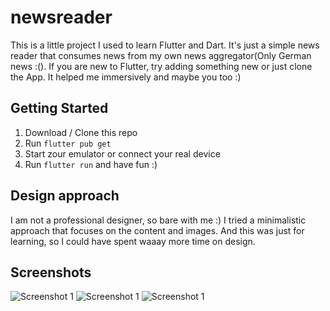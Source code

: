 # newsreader

This is a little project I used to learn Flutter and Dart. It's just a simple
news reader that consumes news from my own news aggregator(Only German news :().
If you are new to Flutter, try adding something new or just clone the App.
It helped me immersively and maybe you too :)


## Getting Started

1. Download / Clone this repo
2. Run ```flutter pub get```
3. Start zour emulator or connect your real device
4. Run ```flutter run``` and have fun :)

## Design approach

I am not a professional designer, so bare with me :) I tried a minimalistic
approach that focuses on the content and images. And this was just for learning,
so I could have spent waaay more time on design.

## Screenshots

![Screenshot 1](https://wd7yma.bn.files.1drv.com/y4mbEnFjJjMv4B0Q4Ag8Q1APHwJCHgEhrutslJPRdqlCTosdcGYO9V4UHaz4jYRn0byi2aVrCuNpSgvLgTxBJJX_cWVaYkOUJQ561hs22qvfzjT-JDebxxxEm4nSt4PUwlHjWqFeDd-Cey4miw7pnKmbHrN9UDJeqT6Kd03xPq0ClW5kQ6XSy0k-18k1hiklQhqvZ219WtuZEvY2uDoXX5_vg?width=330&height=660&cropmode=none)
![Screenshot 1](https://vt7yma.bn.files.1drv.com/y4mTOo_xDw2pLnyjgcwyUwLorlgtD3uNbsaUDq7Qg0IezchuwKeOte3BKSZ146b6-CmzUfrqPrFKQE5-JuAuHmXNRef2ytlIn6Hhzlj52_IGT5QhqX_iERakEZIvevKw1yT9Gib17wljTzpl91U2do364W1wL91yxePpNROSQFnON9NKlNOkhgKCssC9n05gCiY2CGB8Cn3kcq4vXYJaxaaaA?width=330&height=660&cropmode=none)
![Screenshot 1](https://vz7yma.bn.files.1drv.com/y4mpEmwA1gvRo2--dY0FQMHwH1DfSoph_S5rLBpRNUAjUzkB9v-SRVjwvFtV01zAZ0J3vfpwA8pHPPLx_dPyCVsy_Q5gNPqCptaDHZi2oirMNyARp86KoSEKXE4-cs6edHfTF65iHEoQzcH9j4XStUhipEIyFD-BSI-05MbvgPiylqFFCZQYMCF36VruUWdchPe91Z8vSoRaUKUe-H_zu-Sbw?width=330&height=660&cropmode=none)
